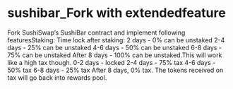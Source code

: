 # sushibar_Fork with extendedfeature

Fork SushiSwap’s SushiBar contract and implement following featuresStaking:
Time lock after staking:
2 days - 0% can be unstaked
2-4 days - 25% can be unstaked
4-6 days - 50% can be unstaked
6-8 days - 75% can be unstaked
After 8 days - 100% can be unstaked.This will work like a high tax though.
0-2 days - locked
2-4 days - 75% tax
4-6 days - 50% tax
6-8 days - 25% tax
After 8 days, 0% tax.
The tokens received on tax will go back into rewards pool.
